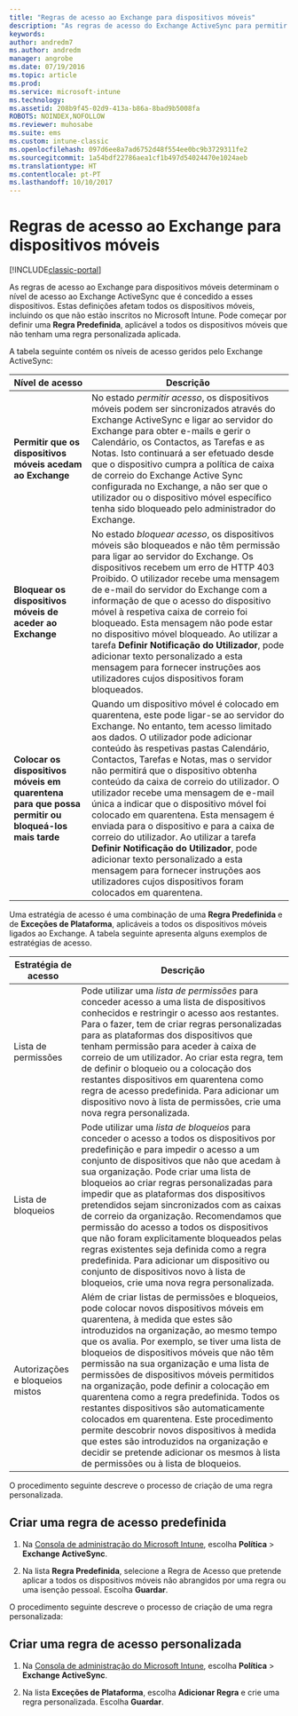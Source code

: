 ```yaml
---
title: "Regras de acesso ao Exchange para dispositivos móveis"
description: "As regras de acesso do Exchange ActiveSync para permitir ou bloquear as ligações do dispositivo com o EAS"
keywords: 
author: andredm7
ms.author: andredm
manager: angrobe
ms.date: 07/19/2016
ms.topic: article
ms.prod: 
ms.service: microsoft-intune
ms.technology: 
ms.assetid: 208b9f45-02d9-413a-b86a-8bad9b5008fa
ROBOTS: NOINDEX,NOFOLLOW
ms.reviewer: muhosabe
ms.suite: ems
ms.custom: intune-classic
ms.openlocfilehash: 097d6ee8a7ad6752d48f554ee0bc9b3729311fe2
ms.sourcegitcommit: 1a54bdf22786aea1cf1b497d54024470e1024aeb
ms.translationtype: HT
ms.contentlocale: pt-PT
ms.lasthandoff: 10/10/2017
---
```

# <a name="exchange-access-rules-for-mobile-devices"></a>Regras de acesso ao Exchange para dispositivos móveis

[!INCLUDE[classic-portal](../includes/classic-portal.md)]

As regras de acesso ao Exchange para dispositivos móveis determinam o nível de acesso ao Exchange ActiveSync que é concedido a esses dispositivos. Estas definições afetam todos os dispositivos móveis, incluindo os que não estão inscritos no Microsoft Intune. Pode começar por definir uma **Regra Predefinida**, aplicável a todos os dispositivos móveis que não tenham uma regra personalizada aplicada.

A tabela seguinte contém os níveis de acesso geridos pelo Exchange ActiveSync:

|Nível de acesso|Descrição|
|----------------|---------------|
|**Permitir que os dispositivos móveis acedam ao Exchange**|No estado *permitir acesso*, os dispositivos móveis podem ser sincronizados através do Exchange ActiveSync e ligar ao servidor do Exchange para obter e-mails e gerir o Calendário, os Contactos, as Tarefas e as Notas. Isto continuará a ser efetuado desde que o dispositivo cumpra a política de caixa de correio do Exchange Active Sync configurada no Exchange, a não ser que o utilizador ou o dispositivo móvel específico tenha sido bloqueado pelo administrador do Exchange.|
|**Bloquear os dispositivos móveis de aceder ao Exchange**|No estado *bloquear acesso*, os dispositivos móveis são bloqueados e não têm permissão para ligar ao servidor do Exchange. Os dispositivos recebem um erro de HTTP 403 Proibido. O utilizador recebe uma mensagem de e-mail do servidor do Exchange com a informação de que o acesso do dispositivo móvel à respetiva caixa de correio foi bloqueado. Esta mensagem não pode estar no dispositivo móvel bloqueado. Ao utilizar a tarefa **Definir Notificação do Utilizador**, pode adicionar texto personalizado a esta mensagem para fornecer instruções aos utilizadores cujos dispositivos foram bloqueados. |
|**Colocar os dispositivos móveis em quarentena para que possa permitir ou bloqueá-los mais tarde**|Quando um dispositivo móvel é colocado em quarentena, este pode ligar-se ao servidor do Exchange. No entanto, tem acesso limitado aos dados. O utilizador pode adicionar conteúdo às respetivas pastas Calendário, Contactos, Tarefas e Notas, mas o servidor não permitirá que o dispositivo obtenha conteúdo da caixa de correio do utilizador. O utilizador recebe uma mensagem de e-mail única a indicar que o dispositivo móvel foi colocado em quarentena. Esta mensagem é enviada para o dispositivo e para a caixa de correio do utilizador. Ao utilizar a tarefa **Definir Notificação do Utilizador**, pode adicionar texto personalizado a esta mensagem para fornecer instruções aos utilizadores cujos dispositivos foram colocados em quarentena.|

Uma estratégia de acesso é uma combinação de uma **Regra Predefinida** e de **Exceções de Plataforma**, aplicáveis a todos os dispositivos móveis ligados ao Exchange. A tabela seguinte apresenta alguns exemplos de estratégias de acesso.

|Estratégia de acesso|Descrição|
|-------------------|---------------|
|Lista de permissões|Pode utilizar uma *lista de permissões* para conceder acesso a uma lista de dispositivos conhecidos e restringir o acesso aos restantes. Para o fazer, tem de criar regras personalizadas para as plataformas dos dispositivos que tenham permissão para aceder à caixa de correio de um utilizador. Ao criar esta regra, tem de definir o bloqueio ou a colocação dos restantes dispositivos em quarentena como regra de acesso predefinida. Para adicionar um dispositivo novo à lista de permissões, crie uma nova regra personalizada.|
|Lista de bloqueios|Pode utilizar uma *lista de bloqueios* para conceder o acesso a todos os dispositivos por predefinição e para impedir o acesso a um conjunto de dispositivos que não que acedam à sua organização. Pode criar uma lista de bloqueios ao criar regras personalizadas para impedir que as plataformas dos dispositivos pretendidos sejam sincronizados com as caixas de correio da organização. Recomendamos que permissão do acesso a todos os dispositivos que não foram explicitamente bloqueados pelas regras existentes seja definida como a regra predefinida. Para adicionar um dispositivo ou conjunto de dispositivos novo à lista de bloqueios, crie uma nova regra personalizada.|
|Autorizações e bloqueios mistos|Além de criar listas de permissões e bloqueios, pode colocar novos dispositivos móveis em quarentena, à medida que estes são introduzidos na organização, ao mesmo tempo que os avalia. Por exemplo, se tiver uma lista de bloqueios de dispositivos móveis que não têm permissão na sua organização e uma lista de permissões de dispositivos móveis permitidos na organização, pode definir a colocação em quarentena como a regra predefinida. Todos os restantes dispositivos são automaticamente colocados em quarentena. Este procedimento permite descobrir novos dispositivos à medida que estes são introduzidos na organização e decidir se pretende adicionar os mesmos à lista de permissões ou à lista de bloqueios.|
O procedimento seguinte descreve o processo de criação de uma regra personalizada.

## <a name="create-a-default-access-rule"></a>Criar uma regra de acesso predefinida

1.  Na [Consola de administração do Microsoft Intune](https://manage.microsoft.com), escolha **Política** &gt; **Exchange ActiveSync**.

2.  Na lista **Regra Predefinida**, selecione a Regra de Acesso que pretende aplicar a todos os dispositivos móveis não abrangidos por uma regra ou uma isenção pessoal. Escolha **Guardar**.

O procedimento seguinte descreve o processo de criação de uma regra personalizada:

## <a name="create-a-custom-access-rule"></a>Criar uma regra de acesso personalizada

1. Na [Consola de administração do Microsoft Intune](https://manage.microsoft.com), escolha **Política** &gt; **Exchange ActiveSync**.

2.  Na lista **Exceções de Plataforma**, escolha **Adicionar Regra** e crie uma regra personalizada. Escolha **Guardar**.
